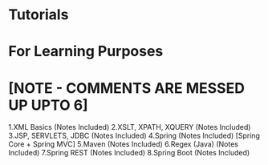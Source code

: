 # Tutorials 
# For Learning Purposes
# [NOTE - COMMENTS ARE MESSED UP UPTO 6]
1.XML Basics (Notes Included)
2.XSLT, XPATH, XQUERY (Notes Included)
3.JSP, SERVLETS, JDBC (Notes Included)
4.Spring (Notes Included) [Spring Core + Spring MVC]
5.Maven (Notes Included)
6.Regex (Java) (Notes Included)
7.Spring REST (Notes Included)
8.Spring Boot (Notes Included)
